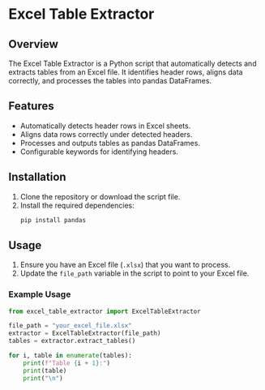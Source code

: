 # Excel Table Extractor

## Overview

The Excel Table Extractor is a Python script that automatically detects and extracts tables from an Excel file. It identifies header rows, aligns data correctly, and processes the tables into pandas DataFrames.

## Features

- Automatically detects header rows in Excel sheets.
- Aligns data rows correctly under detected headers.
- Processes and outputs tables as pandas DataFrames.
- Configurable keywords for identifying headers.

## Installation

1. Clone the repository or download the script file.
2. Install the required dependencies:
    ```bash
    pip install pandas
    ```

## Usage

1. Ensure you have an Excel file (`.xlsx`) that you want to process.
2. Update the `file_path` variable in the script to point to your Excel file.

### Example Usage

```python
from excel_table_extractor import ExcelTableExtractor

file_path = "your_excel_file.xlsx"
extractor = ExcelTableExtractor(file_path)
tables = extractor.extract_tables()

for i, table in enumerate(tables):
    print(f"Table {i + 1}:")
    print(table)
    print("\n")

